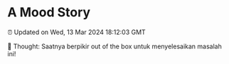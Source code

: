 # A Mood Story

⏰ Updated on Wed, 13 Mar 2024 18:12:03 GMT

💭 Thought: Saatnya berpikir out of the box untuk menyelesaikan masalah ini!

